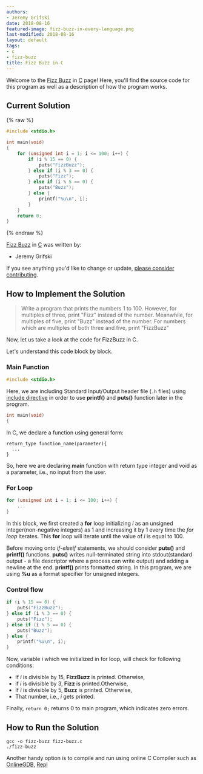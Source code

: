 ```yaml
---
authors:
- Jeremy Grifski
date: 2018-08-16
featured-image: fizz-buzz-in-every-language.png
last-modified: 2018-08-16
layout: default
tags:
- c
- fizz-buzz
title: Fizz Buzz in C
---
```


Welcome to the [Fizz Buzz](https://sampleprograms.io/projects/fizz-buzz) in [C](https://sampleprograms.io/languages/c) page! Here, you'll find the source code for this program as well as a description of how the program works.

## Current Solution

{% raw %}

```c
#include <stdio.h>

int main(void)
{
    for (unsigned int i = 1; i <= 100; i++) {
        if (i % 15 == 0) {
            puts("FizzBuzz");
        } else if (i % 3 == 0) {
            puts("Fizz");
        } else if (i % 5 == 0) {
            puts("Buzz");
        } else {
            printf("%u\n", i);
        }
    }
    return 0;
}
```

{% endraw %}

[Fizz Buzz](https://sampleprograms.io/projects/fizz-buzz) in [C](https://sampleprograms.io/languages/c) was written by:

- Jeremy Grifski

If you see anything you'd like to change or update, [please consider contributing](https://github.com/TheRenegadeCoder/sample-programs).

## How to Implement the Solution

> Write a program that prints the numbers 1 to 100. However, for multiples of three,
> print "Fizz" instead of the number. Meanwhile, for multiples of five, print "Buzz"
> instead of the number. For numbers which are multiples of both three and five,
> print "FizzBuzz"

Now, let us take a look at the code for FizzBuzz in C.

Let's understand this code block by block.

### Main Function

```c
#include <stdio.h>
```

Here, we are including Standard Input/Output header file (`.h` files) using [include directive][1] in order to use **printf()** and **puts()** function later in the program.

```c
int main(void)
{
```

In C, we declare a function using general form:

```
return_type function_name(parameter){
  ...
}
```

So, here we are declaring **main** function with return type integer and void as a parameter, i.e., no input from the user.

### For Loop

```c
for (unsigned int i = 1; i <= 100; i++) {
    ...
}
```

In this block, we first created a **for** loop initializing *i* as an unsigned integer(non-negative integers) as 1 and increasing it by 1 every time the *for loop* iterates. This **for** loop will iterate until the value of *i* is equal to 100.

Before moving onto *if-elseif* statements, we should consider **puts()** and **printf()** functions. **puts()** writes null-terminated string into stdout(standard output - a file descriptor where a process can write output) and adding a newline at the end. **printf()** prints formatted string. In this program, we are using **%u** as a format specifier for unsigned integers.

### Control flow

```c
if (i % 15 == 0) {
    puts("FizzBuzz");
} else if (i % 3 == 0) {
    puts("Fizz");
} else if (i % 5 == 0) {
    puts("Buzz");
} else {
    printf("%u\n", i);
}
```

Now, variable *i* which we initialized in for loop, will check for following conditions:
- If *i* is divisible by 15, **FizzBuzz** is printed. Otherwise,
- if *i* is divisible by 3, **Fizz** is printed.Otherwise,
- If *i* is divisible by 5, **Buzz** is printed. Otherwise,
- That number, i.e., *i* gets printed.

Finally, `return 0;` returns 0 to main program, which indicates zero errors.

[1]: https://en.wikipedia.org/wiki/Include_directive


## How to Run the Solution

```console
gcc -o fizz-buzz fizz-buzz.c
./fizz-buzz
```
Another handy option is to compile and run using online C Compiler such as [OnlineGDB][2], [Repl][3]

[2]: https://www.onlinegdb.com/
[3]: https://replit.com/languages/c
